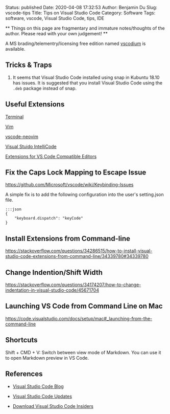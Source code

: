 Status: published
Date: 2020-04-08 17:32:53
Author: Benjamin Du
Slug: vscode-tips
Title: Tips on Visual Studio Code
Category: Software
Tags: software, vscode, Visual Studio Code, tips, IDE

**
Things on this page are fragmentary and immature notes/thoughts of the author.
Please read with your own judgement!
**

A MS brading/telementry/licensing free edition named 
[vscodium](https://github.com/VSCodium/vscodium)
is available.

## Tricks & Traps

1. It seems that Visual Studio Code installed using snap in Kubuntu 18.10 has issues.
    It is suggested that you install Visual Studio Code using the `.deb` package instead of snap.

## Useful Extensions

[Terminal](https://marketplace.visualstudio.com/items?itemName=formulahendry.terminal)

[Vim](https://marketplace.visualstudio.com/items?itemName=vscodevim.vim)

[vscode-neovim](https://marketplace.visualstudio.com/items?itemName=asvetliakov.vscode-neovim)

[Visual Stuido IntelliCode](https://marketplace.visualstudio.com/items?itemName=VisualStudioExptTeam.vscodeintellicode)

[Extensions for VS Code Compatible Editors](https://open-vsx.org/)

## Fix the Caps Lock Mapping to Escape Issue

https://github.com/Microsoft/vscode/wiki/Keybinding-Issues

A simple fix is to add the following configuration into the user's setting.json file.

    :::json
    {
        "keyboard.dispatch": "keyCode"
    }

## Install Extensions from Command-line

https://stackoverflow.com/questions/34286515/how-to-install-visual-studio-code-extensions-from-command-line/34339780#34339780

## Change Indention/Shift Width

https://stackoverflow.com/questions/34174207/how-to-change-indentation-in-visual-studio-code/45671704

## Launching VS Code from Command Line on Mac

https://code.visualstudio.com/docs/setup/mac#_launching-from-the-command-line

## Shortcuts

Shift + CMD + V: Switch between view mode of Markdown. You can use it to open Markdown preview in VS Code.

## References

- [Visual Studio Code Blog](https://code.visualstudio.com/blogs/2019/05/02/remote-development)

- [Visual Studio Code Updates](https://code.visualstudio.com/updates/)

- [Download Visual Studio Code Insiders](https://code.visualstudio.com/insiders/)
